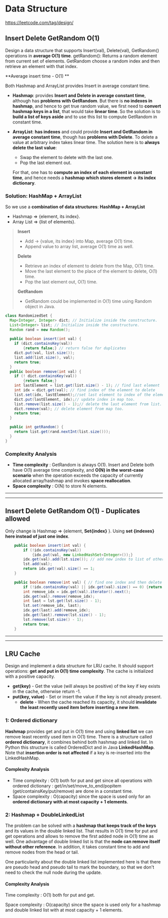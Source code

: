 # Data Structure

https://leetcode.com/tag/design/

## Insert Delete GetRandom O(1)

Design a data structure that supports Insert(val), Delete(val), GetRandom() operations in **average O(1) time**. getRandom(): Returns a random element from current set of elements. GetRandom choose a random index and then retrieve an element with that index. 

**Average insert time - O(1) **

Both Hashmap and ArrayList provides Insert in average constant time.

- **Hashmap**: provides **Insert and Delete in average constant time**, although has **problems with GetRandom**. But there is **no indexes in hashmap**, and hence to get true random value, we first need to **convert hashmap keys in a list**, that would take **linear time**. So the solution is to **build a list of keys aside** and to use this list to compute GetRandom in constant time.

- **ArrayList**: **has indexes** and could provide **Insert and GetRandom in average constant time**, though has **problems with Delete**. To delete a value at arbitrary index takes linear time. The solution here is to **always delete the last value**:

  - Swap the element to delete with the last one.
  - Pop the last element out.

  For that, one has to **compute an index of each element in constant time**, and hence needs a **hashmap which stores element -> its index dictionary**.

### Solution: HashMap + ArrayList

So we use a **combination of data structures**: **HashMap + ArrayList**

- Hashmap =>  {element,  its index}.
- Array List =>  {list of elements}.

> **Insert**
>
> - Add -> {value,  its index} into Map, average O(1) time.
> - Append value to array list, average O(1) time as well.
>
> **Delete**
>
> - Retrieve an index of element to delete from the Map, O(1) time.
> - Move the last element to the place of the element to delete, O(1) time.
> - Pop the last element out, O(1) time.
>
> **GetRandom**
>
> - GetRandom could be implemented in O(1) time using Random object in Java.

```java
class RandomizedSet {
  Map<Integer, Integer> dict; // Initialize inside the constructure.
  List<Integer> list; // Initialize inside the constructure.
  Random rand = new Random();
  
  public boolean insert(int val) {
    if (dict.containsKey(val)) 
    	{return false;} // return false for duplicates
    dict.put(val, list.size());
    list.add(list.size(), val);
    return true;
  }
  public boolean remove(int val) {
    if (! dict.containsKey(val)) 
    	{return false;}
    int lastElement = list.get(list.size() - 1); // find last element
    int idx = dict.get(val); // find index of the element to delete
    list.set(idx, lastElement);//set last element to index of the element to delete
    dict.put(lastElement, idx);// update index in map too.
    list.remove(list.size() - 1);// delete the last element from list.
    dict.remove(val); // delete element from map too.
    return true;
  }

  public int getRandom() {
    return list.get(rand.nextInt(list.size()));
  }
}
```

### Complexity Analysis

- **Time complexity** : GetRandom is always O(1). Insert and Delete both have O(1) average time complexity, and **O(N) in the worst-case scenario** when the operation exceeds the capacity of currently allocated array/hashmap and invokes **space reallocation**.
- **Space complexity** : O(N) to store N elements.

------

------

## Insert Delete GetRandom O(1) - Duplicates allowed

Only change is Hashmap =>  {element,  **Set{index}** }. Using **set {indexes} here instead of just one index**.

```java
	public boolean insert(int val) {
        if (!idx.containsKey(val)) 
	        {idx.put(val, new LinkedHashSet<Integer>());}
        idx.get(val).add(lst.size()); // add new index to list of other indexes.
        lst.add(val);
        return idx.get(val).size() == 1;
    }

	public boolean remove(int val) { // find one index and then delete
        if (!idx.containsKey(val) || idx.get(val).size() == 0) {return false;}
        int remove_idx = idx.get(val).iterator().next();
        idx.get(val).remove(remove_idx);
        int last = lst.get(lst.size() - 1);
        lst.set(remove_idx, last);
        idx.get(last).add(remove_idx);
        idx.get(last).remove(lst.size() - 1);
        lst.remove(lst.size() - 1);
        return true;
    }
```

------

------

## LRU Cache

Design and implement a data structure for LRU cache. It should support operations: **get and put in O(1) time complexity**. The cache is initialized with a positive capacity.

- **get(key)** - Get the value (will always be positive) of the key if key exists in the cache, otherwise return -1.
- **put(key, value)** - Set or insert the value if the key is not already present. 
  - **delete** - When the cache reached its capacity, it should **invalidate the least recently used item before inserting a new item**.

### 1: Ordered dictionary

**Hashmap** provides get and put in O(1) time and using **linked list** we can remove least recently used item in O(1) time. There is a structure called **ordered dictionary**, it combines behind both hashmap and linked list. In Python this structure is called OrderedDict and in Java **LinkedHashMap**. Note that **insertion order is not affected** if a key is re-inserted into the LinkedHashMap.

#### Complexity Analysis

- Time complexity : O(1) both for put and get since all operations with ordered dictionary : get/in/set/move_to_end/popitem (get/containsKey/put/remove) are done in a constant time.
- Space complexity : O(capacity) since the space is used only for an **ordered dictionary with at most capacity + 1 elements**. 

### 2: Hashmap + DoubleLinkedList	

The problem can be solved with a **hashmap that keeps track of the keys** and its values in the double linked list. That results in O(1) time for put and get operations and allows to remove the first added node in O(1) time as well. One advantage of double linked list is that the **node can remove itself without other reference**. In addition, it takes constant time to add and remove nodes from the head or tail.

One particularity about the double linked list implemented here is that there are pseudo head and pseudo tail to mark the boundary, so that we don't need to check the null node during the update.

#### Complexity Analysis

Time complexity : O(1) both for put and get.

Space complexity : O(capacity) since the space is used only for a hashmap and double linked list with at most capacity + 1 elements.